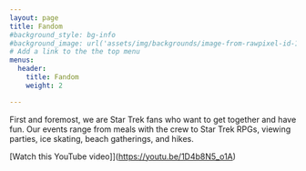 ```yaml
---
layout: page
title: Fandom
#background_style: bg-info
#background_image: url('assets/img/backgrounds/image-from-rawpixel-id-1199650-jpeg.jpg')
# Add a link to the the top menu
menus:
  header:
    title: Fandom
    weight: 2

---
```

First and foremost, we are Star Trek fans who want to get together and have fun. Our events range from meals with the crew to Star Trek RPGs, viewing parties, ice skating, beach gatherings, and hikes.

[Watch this YouTube video]](https://youtu.be/1D4b8N5_o1A)
